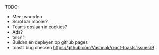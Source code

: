 TODO:

- Meer woorden
- Scrollbar mooier?
- Teams opslaan in cookies?
- Ads?
- talen?
- Builden en deployen op github pages
- toasts bug checken https://github.com/Vashnak/react-toasts/issues/9